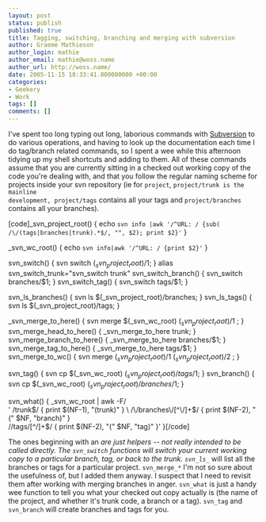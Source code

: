 ```yaml
---
layout: post
status: publish
published: true
title: Tagging, switching, branching and merging with subversion
author: Graeme Mathieson
author_login: mathie
author_email: mathie@woss.name
author_url: http://woss.name/
date: 2005-11-15 18:33:41.000000000 +00:00
categories:
- Geekery
- Work
tags: []
comments: []
---
```

I've spent too long typing out long, laborious commands with <a href="http://subversion.tigris.org/">Subversion</a> to do various operations, and having to look up the documentation each time I do tag/branch related commands, so I spent a wee while this afternoon tidying up my shell shortcuts and adding to them.  All of these commands assume that you are currently sitting in a checked out working copy of the code you're dealing with, and that you follow the regular naming scheme for projects inside your svn repository (ie for <code>project</code>, <code>project/trunk</code><code> is the mainline development, </code><code>project/tags</code> contains all your tags and <code>project/branches</code> contains all your branches).

[code]_svn_project_root()
{
    echo `svn info |awk '/^URL: / {sub( /\/(tags|branches|trunk).*$/, "", $2); print $2}'`
}

_svn_wc_root()
{
    echo `svn info|awk '/^URL: / {print $2}'`
}

svn_switch() { svn switch $(_svn_project_root)/$1; }
alias svn_switch_trunk="svn_switch trunk"
svn_switch_branch() { svn_switch branches/$1; }
svn_switch_tag() { svn_switch tags/$1; }

svn_ls_branches() { svn ls $(_svn_project_root)/branches; }
svn_ls_tags() { svn ls $(_svn_project_root)/tags; }

_svn_merge_to_here() { svn merge $(_svn_wc_root) $(_svn_project_root)/$1 ; }
svn_merge_head_to_here() { _svn_merge_to_here trunk; }
svn_merge_branch_to_here() { _svn_merge_to_here branches/$1; }
svn_merge_tag_to_here() { _svn_merge_to_here tags/$1; }
svn_merge_to_wc() { svn merge $(_svn_project_root)/$1 $(_svn_project_root)/$2 ; }

svn_tag() { svn cp $(_svn_wc_root) $(_svn_project_root)/tags/$1; }
svn_branch() { svn cp $(_svn_wc_root) $(_svn_project_root)/branches/$1; }

svn_what()
{
 _svn_wc_root | awk -F/ \
    ' /trunk$/              { print $(NF-1), "(trunk)" } \
      /\/branches\/[^\/]+$/ { print $(NF-2), "(" $NF, "branch)" } \
      /\/tags\/[^\/]+$/     { print $(NF-2), "(" $NF, "tag)" }'
}[/code]


The ones beginning with an <code>_</code> are just helpers -- not really intended to be called directly.  The <code>svn_switch_*</code> functions will switch your current working copy to a particular branch, tag, or back to the trunk. <code>svn_ls_*</code> will list all the branches or tags for a particular project.  <code>svn_merge_*</code> I'm not so sure about the usefulness of, but I added them anyway.  I suspect that I need to revisit them after working with merging branches in anger.  <code>svn_what</code> is just a handy wee function to tell you what your checked out copy actually is (the name of the project, and whether it's trunk code, a branch or a tag).  <code>svn_tag</code> and <code>svn_branch</code> will create branches and tags for you.
